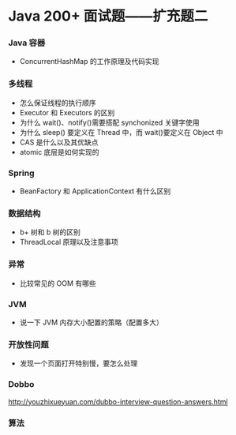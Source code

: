 # Java 200+ 面试题——扩充题二

### Java 容器

- ConcurrentHashMap 的工作原理及代码实现

### 多线程

- 怎么保证线程的执行顺序
- Executor 和 Executors 的区别
- 为什么 wait()、notify()需要搭配 synchonized 关键字使用
- 为什么 sleep() 要定义在 Thread 中，而 wait()要定义在 Object 中
- CAS 是什么以及其优缺点
- atomic 底层是如何实现的

### Spring

- BeanFactory 和 ApplicationContext 有什么区别

### 数据结构

- b+ 树和 b 树的区别
- ThreadLocal 原理以及注意事项

### 异常

- 比较常见的 OOM 有哪些

### JVM

- 说一下 JVM 内存大小配置的策略（配置多大）

### 开放性问题

- 发现一个页面打开特别慢，要怎么处理

### Dobbo

http://youzhixueyuan.com/dubbo-interview-question-answers.html

### 算法